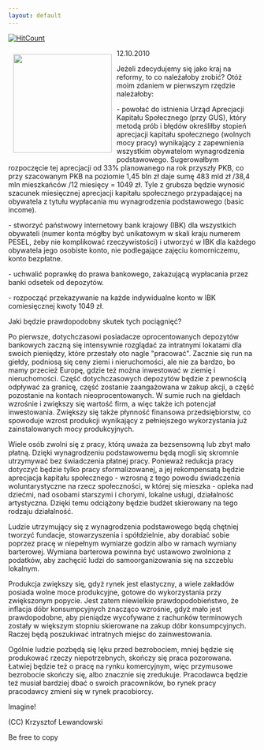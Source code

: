 ```yaml
---
layout: default
---
```


[![HitCount](http://hits.dwyl.io/czystakraina/{{page.url}}.svg)](http://hits.dwyl.io/czystakraina/{{page.url}})

<p><img src="{{site.baseurl}}\articles\pictures\465.imagine.jpg" align="left" style="margin: 10px 10px" width="200"><!--50-->
12.10.2010</p><p>Jeżeli zdecydujemy się jako kraj na reformy, to co należałoby zrobić? Otóż moim zdaniem w pierwszym rzędzie należałoby:</p><p>- powołać do istnienia Urząd Aprecjacji Kapitału Społecznego (przy GUS), który metodą prób i błędów określiłby stopień aprecjacji kapitału społecznego (wolnych mocy pracy) wynikający z zapewnienia wszystkim obywatelom wynagrodzenia podstawowego. Sugerowałbym rozpoczęcie tej aprecjacji od 33% planowanego na rok przyszły PKB, co przy szacowanym PKB na poziomie 1,45 bln zł daje sumę 483 mld zł /38,4 mln mieszkańców /12 miesięcy = 1049 zł. Tyle z grubsza będzie wynosić szacunek miesięcznej aprecjacji kapitału społecznego przypadającej na obywatela z tytułu wypłacania mu wynagrodzenia podstawowego (basic income).</p><p>- stworzyć państwowy internetowy bank krajowy (IBK) dla wszystkich obywateli (numer konta mógłby być unikatowym w skali kraju numerem PESEL, żeby nie komplikować rzeczywistości) i utworzyć w IBK dla każdego obywatela jego osobiste konto, nie podlegające zajęciu komorniczemu, konto bezpłatne.</p><p>- uchwalić poprawkę do prawa bankowego, zakazującą wypłacania przez banki odsetek od depozytów. </p><p>- rozpocząć przekazywanie na każde indywidualne konto w IBK comiesięcznej kwoty 1049 zł.</p><p>Jaki będzie prawdopodobny skutek tych pociągnięć?</p><p>Po pierwsze, dotychczasowi posiadacze oprocentowanych depozytów bankowych zaczną się intensywnie rozglądać za intratnymi lokatami dla swoich pieniędzy, które przestały oto nagle "pracować". Zacznie się run na giełdy, podniosą się ceny ziemi i nieruchomości, ale nie za bardzo, bo mamy przecież Europę, gdzie też można inwestować w ziemię i nieruchomości. Część dotychczasowych depozytów będzie z pewnością odpływać za granicę, część zostanie zaangażowana w zakup akcji, a część pozostanie na kontach nieoprocentowanych. W sumie ruch na giełdach wzrośnie i zwiększy się wartość firm, a więc także ich potencjał inwestowania. Zwiększy się także płynność finansowa przedsiębiorstw, co spowoduje wzrost produkcji wynikający z pełniejszego wykorzystania już zainstalowanych mocy produkcyjnych.</p><p>Wiele osób zwolni się z pracy, którą uważa za bezsensowną lub zbyt mało płatną. Dzięki wynagrodzeniu podstawowemu będą mogli się skromnie utrzymywać bez świadczenia płatnej pracy. Ponieważ redukcja pracy dotyczyć będzie tylko pracy sformalizowanej, a jej rekompensatą będzie aprecjacja kapitału społecznego - wzrosną z tego powodu świadczenia woluntarystyczne na rzecz społeczności, w której się mieszka - opieka nad dziećmi, nad osobami starszymi i chorymi, lokalne usługi, działalność artystyczna. Dzięki temu odciążony będzie budżet skierowany na tego rodzaju działalność.</p><p>Ludzie utrzymujący się z wynagrodzenia podstawowego będą chętniej tworzyć fundacje, stowarzyszenia i spółdzielnie, aby dorabiać sobie poprzez pracę w niepełnym wymiarze godzin albo w ramach wymiany barterowej. Wymiana barterowa powinna być ustawowo zwolniona z podatków, aby zachęcić ludzi do samoorganizowania się na szczeblu lokalnym.</p><p>Produkcja zwiększy się, gdyż rynek jest elastyczny, a wiele zakładów posiada wolne moce produkcyjne, gotowe do wykorzystania przy zwiększonym popycie. Jest zatem niewielkie prawdopodobieństwo, że inflacja dóbr konsumpcyjnych znacząco wzrośnie, gdyż mało jest prawdopodobne, aby pieniądze wycofywane z rachunków terminowych zostały w większym stopniu skierowane na zakup dóbr konsumpcyjnych. Raczej będą poszukiwać intratnych miejsc do zainwestowania.</p><p>Ogólnie ludzie pozbędą się lęku przed bezrobociem, mniej będzie się produkować rzeczy niepotrzebnych, skończy się praca pozorowana. Łatwiej będzie też o pracę na rynku komercyjnym, więc przymusowe bezrobocie skończy się, albo znacznie się zredukuje. Pracodawca będzie też musiał bardziej dbać o swoich pracowników, bo rynek pracy pracodawcy zmieni się w rynek pracobiorcy.</p><p>Imagine!</p><p>(CC) Krzysztof Lewandowski</p><p>Be free to copy</p>